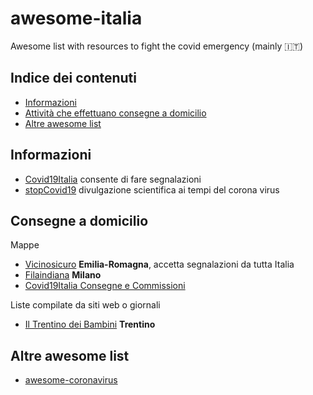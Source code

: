 # awesome-italia
Awesome list with resources to fight the covid emergency (mainly 🇮🇹)

## Indice dei contenuti

- [Informazioni](#informazioni)
- [Attività che effettuano consegne a domicilio](#consegne-a-domicilio)
- [Altre awesome list](#altre-awesome-list)

## Informazioni

- [Covid19Italia](https://www.covid19italia.help/) consente di fare segnalazioni
- [stopCovid19](https://stopcovid19.neocities.org/) divulgazione scientifica ai tempi del corona virus

## Consegne a domicilio

Mappe
* [Vicinosicuro](https://vicinoesicuro.it/#) **Emilia-Romagna**, accetta segnalazioni da tutta Italia
* [Filaindiana](https://www.filaindiana.it) **Milano**
* [Covid19Italia Consegne e Commissioni](https://www.covid19italia.help/consegne-e-commissioni/)

Liste compilate da siti web o giornali
* [Il Trentino dei Bambini](https://www.iltrentinodeibambini.it/consegne-a-domicilio-ecco-chi-le-fa/) **Trentino**

## Altre awesome list

* [awesome-coronavirus](https://github.com/soroushchehresa/awesome-coronavirus)

